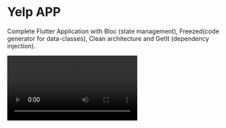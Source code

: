 # Yelp APP
Complete Flutter Application with Bloc (state management), Freezed(code generator for data-classes), Clean architecture and GetIt (dependency injection).


<video src='https://youtube.com/shorts/EVQGPqmY8SQ?feature=share'/>

## Features
- API REST (Yelp)
- Restaurant Search
- Surprise reveal countdown
- Roulette Spinner


## Setup project

Download project
```bash
git clone https://github.com/divinity360/yelpflutter
```

Get flutter dependencies
```bash
flutter pub get
```


You need to create an account at https://www.yelp.com/developers/ to get a personal API KEY

Create an env file and input the api key in the format below

```bash
YELP_API_KEY = {Yelp_KEY}
```

To generate the freezed data-classes using the code generator, Execute the following comand

```bash
flutter pub run build_runner build --delete-conflicting-outputs
```


Run the app
```bash
flutter run
```

